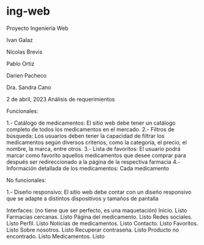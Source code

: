 # ing-web
Proyecto Ingeniería Web


Ivan Galaz

Nicolas Brevis

Pablo Ortiz

Darien Pacheco





Dra. Sandra Cano










2 de abril, 2023
Análisis de requerimientos

Funcionales:

1.- Catálogo de medicamentos: El sitio web debe tener un catálogo completo de todos los medicamentos en el mercado.
2.- Filtros de búsqueda: Los usuarios deben tener la capacidad de filtrar los medicamentos según diversos criterios, como la categoría, el precio, el nombre, la marca, entre otros.
3.- Lista de favoritos: El usuario podrá marcar como favorito aquellos medicamentos que desee comprar para después ser redireccionado a la página de la respectiva farmacia
4.- Información detallada de los medicamentos: Cada medicamento 

No funcionales:

1.- Diseño responsivo: El sitio web debe contar con un diseño responsivo que se adapte a distintos dispositivos y tamaños de pantalla












Interfaces: (no tiene que ser perfecto, es una maquetación)
 Inicio. Listo
 Farmacias cercanas. Listo
 Página del medicamento. Listo
 Redes sociales. Listo
 Perfil. Listo
 Noticias de medicamentos. Listo
 Contacto. Listo
 Favoritos. Listo
 Sobre nosotros. Listo
 Recuperar contraseña. Listo
 Producto no encontrado. Listo
 Medicamentos. Listo

